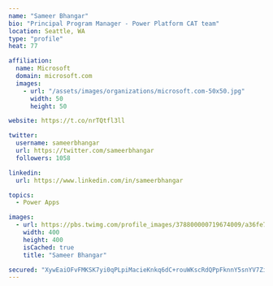 ```yaml
---
name: "Sameer Bhangar"
bio: "Principal Program Manager - Power Platform CAT team"
location: Seattle, WA
type: "profile"
heat: 77

affiliation:
  name: Microsoft
  domain: microsoft.com
  images:
    - url: "/assets/images/organizations/microsoft.com-50x50.jpg"
      width: 50
      height: 50

website: https://t.co/nrTQtfl3ll

twitter:
  username: sameerbhangar
  url: https://twitter.com/sameerbhangar
  followers: 1058

linkedin:
  url: https://www.linkedin.com/in/sameerbhangar

topics:
  - Power Apps

images:
  - url: https://pbs.twimg.com/profile_images/378800000719674009/a36fe7ddfab1778b76e5793772e43798_400x400.jpeg
    width: 400
    height: 400
    isCached: true
    title: "Sameer Bhangar"

secured: "XywEaiOFvFMKSK7yi0qPLpiMacieKnkq6dC+rouWKscRdQPpFknnY5snYV7ZiVtp8YXUf+e5vA66Z40CR6TaM6qh5sWimRljDtbNP5UdV6bKPYd+O9t6TZdUg4RtcnWfgThC1c4ztw/lMssOnu8JaLitRfaVgQuXU09tMi3INPVKdBM1JimchTauXr4gNT17akXphiwEf/YEfetHUE/f4SKw1MzIFI7jW1h4CFDKeWMtU/0RXd7zP0N5bpTeWOCQWXahkah8uY/kqbhcbZuaE3qpkkICSlGki5Fd+24KmTdhhhFINQSBzjkx+kLwWV2Vq8V9kK28+STGa5UGwegH0m75bjm2Jka9m6D0NJdmdJzSFMaH8XKQj0gHDXlz6hRBJ3M8JB1JjmxOVIiUEnnso/Q6sKMQO+/C3wqmXmCOS48=;6a++1+9n4n/9nKEHT1aLgw=="
---
```


